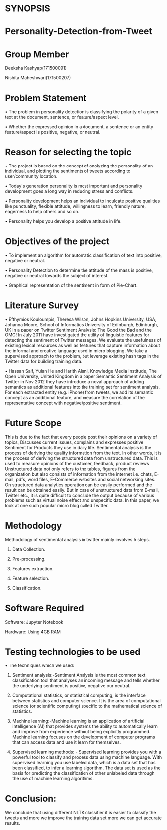# SYNOPSIS

# Personality-Detection-from-Tweet

# Group Member

 Deeksha Kashyap(171500091)
 
 Nishita Maheshwari(171500207)

# Problem Statement

•	The problem in personality detection is classifying the polarity of a given text at the document, sentence, or feature/aspect level.

•	Whether the expressed opinion in a document, a sentence or an entity feature/aspect is positive, negative, or neutral.

# Reason for selecting the topic


•	The project is based on the concept of analyzing the personality of an individual, and plotting the sentiments of tweets according to user/community location.

•	Today's generation personality is most important and personality development goes a long way in reducing stress and conflicts.

•	Personality development helps an individual to inculcate positive qualities like punctuality, flexible attitude, willingness to learn,   friendly nature, eagerness to help others and so on.

•	Personality helps you develop a positive attitude in life.


# Objectives of the project

•	To implement an algorithm for automatic classification of text into positive, negative or neutral.

•	Personality Detection to determine the attitude of the mass is positive, negative or neutral towards the subject of interest.

•	Graphical representation of the sentiment in form of Pie-Chart.

# Literature Survey

•	Efthymios Kouloumpis, Theresa Wilson, Johns Hopkins University, USA, Johanna Moore, School of Informatics University of Edinburgh, Edinburgh, UK in a paper on Twitter Sentiment Analysis: The Good the Bad and the OMG! In July 2011 have investigated the utility of linguistic features for detecting the sentiment of Twitter messages. We evaluate the usefulness of existing lexical resources as well as features that capture information about the informal and creative language used in micro blogging. We take a supervised approach to the problem, but leverage existing hash tags in the Twitter data for building training data.

•	Hassan Saif, Yulan He and Harith Alani, Knowledge Media Institude, The Open University, United Kingdom in a paper Semantic Sentiment Analysis of Twitter in Nov 2012 they have introduce a noval approach of adding semantics as additional features  into the training set for sentiment analysis. For each extracted entity (e.g. iPhone) from tweets, we add its semantic concept as an additional feature, and measure the correlation of the representative concept with negative/positive sentiment.

# Future Scope

This is due to the fact that every people post their opinions on a variety of topics,  Discusses current issues, complains and expresses positive Sentiment for Products they use in daily life. Sentimental analysis is the process of deriving the quality information from the text. In other words, it is the process of deriving the structured  data  from  unstructured  data.  This is used to measure opinions of the customer, feedback, product reviews Unstructured data not  only refers to the tables, figures from the organization but also consists of information from the internet i.e. chats,  E-mail, pdfs,  word files,  E-Commerce websites and social networking sites. 
 On structured data analytics operation can be easily performed and the result can be obtained easily. But in case of unstructured data from E-mail, Twitter etc., it is quite difficult to conclude the output because of various problems such as virtual noise effect and unspecific data. In this paper, we look at one such popular micro blog called Twitter.

# Methodology

Methodology of sentimental analysis in twitter mainly involves 5 steps.  

1.	Data Collection.

2.	Pre-processing.

3.	Features extraction.

4.	Feature selection.

5.	Classification.

# Software Required
 
Software: Jupyter Notebook

Hardware: Using 4GB RAM

# Testing technologies to be used

•	The techniques which we used:

   1.	Sentiment analysis:-Sentiment Analysis is the most common text classification tool that analyses an incoming message and tells           whether the underlying sentiment is positive, negative our neutral.
   
   2.	Computational statistics, or statistical computing, is the interface between statistics and computer science. It is the area of           computational science (or scientific computing) specific to the mathematical science of statistics.
   
   3.	Machine learning:-Machine learning is an application of artificial intelligence (AI) that provides systems the ability to                 automatically learn and improve from experience without being explicitly programmed. Machine learning focuses on the development of       computer programs that can access data and use it learn for themselves.
   
   4.	Supervised learning methods: - Supervised learning provides you with a powerful tool to classify and process data using machine           language. With supervised learning you use labeled data, which is a data set that has been classified, to infer a learning               algorithm. The data set is used as the basis for predicting the classification of other unlabeled data through the use of machine         learning algorithms.

# Conclusion:

We conclude that using different NLTK classifier it is easier to classify the tweets and more we improve the training data set more we can get accurate results.



